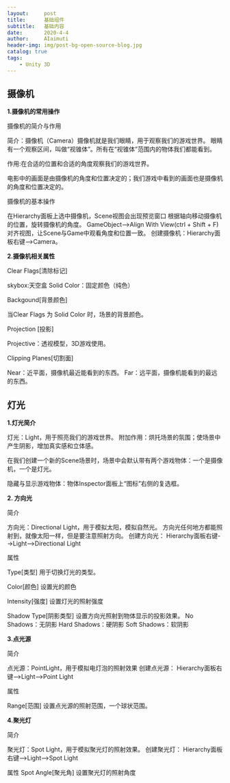 ```yaml
---
layout:     post
title:      基础组件
subtitle:   基础内容
date:       2020-4-4
author:     AIaimuti
header-img: img/post-bg-open-source-blog.jpg
catalog: true
tags:
    - Unity 3D
---
```


## 摄像机

**1.摄像机的常用操作**

摄像机的简介与作用

简介：摄像机（Camera）摄像机就是我们眼睛，用于观察我们的游戏世界。
眼睛有一个观察区间，叫做“视锥体”。所有在“视锥体”范围内的物体我们都能看到。

作用:在合适的位置和合适的角度观察我们的游戏世界。

电影中的画面是由摄像机的角度和位置决定的；我们游戏中看到的画面也是摄像机的角度和位置决定的。

摄像机的基本操作

在Hierarchy面板上选中摄像机，Scene视图会出现预览窗口
根据轴向移动摄像机的位置，旋转摄像机的角度。
GameObject-->Align  With View(ctrl + Shift + F)对齐视图，让Scene与Game中观看角度和位置一致。
创建摄像机：Hierarchy面板右键-->Camera。

**2.摄像机相关属性**

Clear Flags[清除标记]

skybox:天空盒
Solid Color：固定颜色（纯色）

Backgound[背景颜色]

当Clear Flags 为 Solid Color 时，场景的背景颜色。

Projection [投影]

Projective：透视模型，3D游戏使用。

Clipping Planes[切割面]

Near：近平面，摄像机最近能看到的东西。
Far：远平面，摄像机能看到的最远的东西。

## 灯光

**1.灯光简介**

灯光：Light，用于照亮我们的游戏世界。
附加作用：烘托场景的氛围；使场景中产生阴影，增加真实感和立体感。

在我们创建一个新的Scene场景时，场景中会默认带有两个游戏物体：一个是摄像机，一个是灯光。

隐藏与显示游戏物体：物体Inspector面板上“图标”右侧的复选框。

**2. 方向光**

简介

方向光：Directional Light，用于模拟太阳，模拟自然光。
方向光任何地方都能照射到，就像太阳一样，但是要注意照射方向。
创建方向光：
Hierarchy面板右键-->Light-->Directional Light

属性

Type[类型]
用于切换灯光的类型。

Color[颜色]
设置光的颜色

Intensity[强度]
设置灯光的照射强度

Shadow Type[阴影类型]
设置方向光照射到物体显示的投影效果。
No Shadows：无阴影
Hard Shadows：硬阴影
Soft Shadows：软阴影

**3.点光源**

简介

点光源：PointLight，用于模拟电灯泡的照射效果
创建点光源：
Hierarchy面板右键-->Light-->Point Light

属性

Range[范围]
设置点光源的照射范围，一个球状范围。

**4.聚光灯**

简介

聚光灯：Spot Light，用于模拟聚光灯的照射效果。
创建聚光灯：
Hierarchy面板右键-->Light-->Spot Light

属性
Spot Angle[聚光角]
设置聚光灯的照射角度


